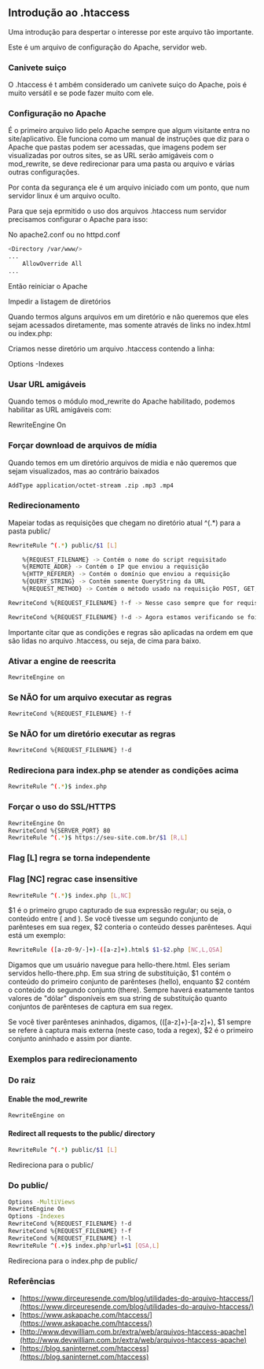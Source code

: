 ## Introdução ao .htaccess

Uma introdução para despertar o interesse por este arquivo tão importante.

Este é um arquivo de configuração do Apache, servidor web.

### Canivete suiço

O .htaccess é t ambém considerado um canivete suiço do Apache, pois é muito versátil e se pode fazer muito com ele.

### Configuração no Apache

É o primeiro arquivo lido pelo Apache sempre que algum visitante entra no site/aplicativo. Ele funciona como um manual de instruções que diz para o Apache que pastas podem ser acessadas, que imagens podem ser visualizadas por outros sites, se as URL serão amigáveis com o mod_rewrite, se deve redirecionar para uma pasta ou arquivo e várias outras configurações.

Por conta da segurança ele é um arquivo iniciado com um ponto, que num servidor linux é um arquivo oculto.

Para que seja eprmitido o uso dos arquivos .htaccess num servidor precisamos configurar o Apache para isso:

No apache2.conf ou no httpd.conf
```bash
<Directory /var/www/>
...
	AllowOverride All
...
```
Então reiniciar o Apache

Impedir a listagem de diretórios

Quando termos alguns arquivos em um diretório e não queremos que eles sejam acessados diretamente, mas somente através de links no index.html ou index.php:

Criamos nesse diretório um arquivo .htaccess contendo a linha:

Options -Indexes

### Usar URL amigáveis

Quando temos o módulo mod_rewrite do Apache habilitado, podemos habilitar as URL amigáveis com:

RewriteEngine On

### Forçar download de arquivos de mídia

Quando temos em um diretório arquivos de midia e não queremos que sejam visualizados, mas ao contrário baixados
```bash
AddType application/octet-stream .zip .mp3 .mp4
```
### Redirecionamento

Mapeiar todas as requisições que chegam no diretório atual ^(.*) para a pasta public/
```bash
RewriteRule ^(.*) public/$1 [L]

    %{REQUEST_FILENAME} -> Contém o nome do script requisitado
    %{REMOTE_ADDR} -> Contém o IP que enviou a requisição
    %{HTTP_REFERER} -> Contém o domínio que enviou a requisição
    %{QUERY_STRING} -> Contém somente QueryString da URL
    %{REQUEST_METHOD} -> Contém o método usado na requisição POST, GET, PUT, HEAD.

RewriteCond %{REQUEST_FILENAME} !-f -> Nesse caso sempre que for requisitado um arquivo (script) “-f” as regras de redirecionamento não serão aplicadas, porque estamos usando o carácter de negação “!“.

RewriteCond %{REQUEST_FILENAME} !-d -> Agora estamos verificando se foi requisitado um diretório “-d“, caso sim as regras de redirecionamento também não serão aplicadas, porque estamos usando o carácter de negação “!“.
```
Importante citar que as condições e regras são aplicadas na ordem em que são lidas no arquivo .htaccess, ou seja, de cima para baixo.

### Ativar a engine de reescrita
```bash
RewriteEngine on
```
### Se NÃO for um arquivo executar as regras
```bash
RewriteCond %{REQUEST_FILENAME} !-f
```
### Se NÃO for um diretório executar as regras
```bash
RewriteCond %{REQUEST_FILENAME} !-d
```
### Redireciona para index.php se atender as condições acima
```bash
RewriteRule ^(.*)$ index.php
```
### Forçar o uso do SSL/HTTPS
```bash
RewriteEngine On
RewriteCond %{SERVER_PORT} 80
RewriteRule ^(.*)$ https://seu-site.com.br/$1 [R,L]
```

### Flag [L] regra se torna independente
### Flag [NC] regrac case insensitive
```bash
RewriteRule ^(.*)$ index.php [L,NC]
```
$1 é o primeiro grupo capturado de sua expressão regular; ou seja, o conteúdo entre ( and ). Se você tivesse um segundo conjunto de parênteses em sua regex, $2 conteria o conteúdo desses parênteses. Aqui está um exemplo:
```bash
RewriteRule ([a-z0-9/-]+)-([a-z]+).html$ $1-$2.php [NC,L,QSA]
```
Digamos que um usuário navegue para hello-there.html. Eles seriam servidos hello-there.php. Em sua string de substituição, $1 contém o conteúdo do primeiro conjunto de parênteses (hello), enquanto $2 contém o conteúdo do segundo conjunto (there). Sempre haverá exatamente tantos valores de "dólar" disponíveis em sua string de substituição quanto conjuntos de parênteses de captura em sua regex.

Se você tiver parênteses aninhados, digamos, (([a-z]+)-[a-z]+), $1 sempre se refere à captura mais externa (neste caso, toda a regex), $2 é o primeiro conjunto aninhado e assim por diante.

### Exemplos para redirecionamento

### Do raiz

#### Enable the mod_rewrite
```bash
RewriteEngine on
```
#### Redirect all requests to the public/ directory
```bash
RewriteRule ^(.*) public/$1 [L]
```
Redireciona para o public/


### Do public/
```bash
Options -MultiViews
RewriteEngine On
Options -Indexes
RewriteCond %{REQUEST_FILENAME} !-d
RewriteCond %{REQUEST_FILENAME} !-f
RewriteCond %{REQUEST_FILENAME} !-l
RewriteRule ^(.+)$ index.php?url=$1 [QSA,L]
```
Redireciona para o index.php de public/

### Referências

- [https://www.dirceuresende.com/blog/utilidades-do-arquivo-htaccess/](https://www.dirceuresende.com/blog/utilidades-do-arquivo-htaccess/)
- [https://www.askapache.com/htaccess/](https://www.askapache.com/htaccess/)
- [http://www.devwilliam.com.br/extra/web/arquivos-htaccess-apache](http://www.devwilliam.com.br/extra/web/arquivos-htaccess-apache)
- [https://blog.saninternet.com/htaccess](https://blog.saninternet.com/htaccess)

